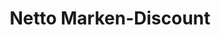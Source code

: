 ---
title: "Netto Marken-Discount"
url: /auerbach/netto-marken-discount-reumtengruener-strasse/
shop: Supermarkt
---